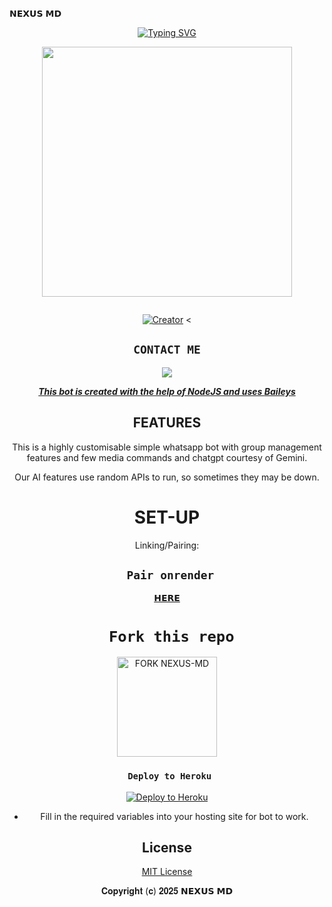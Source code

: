 <!-- Glowing Footer --><p align="center">
<p align="center">
  
𝗡𝗘𝗫𝗨𝗦 𝗠𝗗
<!-- Glowing Footer -->
<p align="center">
  
<div align="center">
<a href="https://git.io/typing-svg"><img src="https://readme-typing-svg.demolab.com?font=Black+Ops+One&size=50&pause=1000&color=1BAFBAFF&center=true&width=910&height=100&lines=THIS  IS+𝗡𝗘𝗫𝗨𝗦 𝗠𝗗;MULTI+DEVICE+WHATSAPP+BOT;CREATED+BY+IGNATIUS;PUBLIC+RELEASED; ...;TEAM 𝗡𝗘𝗫𝗨𝗦 𝗠𝗗." alt="Typing SVG" /></a>
  </p>
  
<p align="center">
<img src="https://files.catbox.moe/t7qghl.jpg" width="400" height="400"/>
</p>
<p align="center">
  <a href="#"><img src="http://readme-typing-svg.herokuapp.com?color=d1fa02&center=true&vCenter=true&multiline=false&lines=NEXUS+WHATSAPP+BOT" alt="">
</p>
<p align="center">
<a href="#"><img title="Creator" src="https://img.shields.io/badge/Creator-ignatius perez-blue.svg?style=for-the-badge&logo=github"></a>
<
 

## ```CONTACT ME```

<p align="center">

<a href="https://api.whatsapp.com/send?phone=254781346242&text=Hello+perez"><img src="https://img.shields.io/badge/Contact Perez-25D366?style=for-the-badge&logo=whatsapp&logoColor=white" />


***This bot is created with the help of NodeJS and uses [Baileys](https://github.com/whiskeysockets/Baileys)***

## FEATURES
This is a highly customisable simple whatsapp bot with group management features and few media commands and chatgpt courtesy of Gemini.

Our AI features use random APIs to run, so sometimes they may be down.

# SET-UP

Linking/Pairing:
## ` Pair onrender`

[𝗛𝗘𝗥𝗘](https://perez-md-pairing.onrender.com)
# ` Fork this repo`
<p align="centre">
<a href="https://github.com/Ignatiusperez/Perez//fork"><img src="https://img.shields.io/badge/Fork%20Create-purple?style=for-the-badge&logo=github" alt="FORK NEXUS-MD" width="160"></a>
<p/>
          
###  ` Deploy to Heroku`
<p align="center">
     <a href="verification-kappa.vercel.app">
    <img src="https://www.herokucdn.com/deploy/button.svg" alt="Deploy to Heroku"/>
     </a>
 </p>
 
 
- Fill in the required variables into your hosting site for bot to work.
 </h2>
     

    
 
<div align="center">




## License

[MIT License](https://github.com/perez-BOT/blob/main/LICENSE)

𝐂𝐨𝐩𝐲𝐫𝐢𝐠𝐡𝐭 (𝐜) 𝟐𝟎𝟐𝟓 𝗡𝗘𝗫𝗨𝗦 𝗠𝗗

